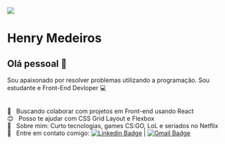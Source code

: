 
<img width="auto" src="https://github.com/tgmarinho/tgmarinho/blob/master/banner.png">


# Henry Medeiros

## Olá pessoal 👋
Sou apaixonado por resolver problemas utilizando a programação.
Sou estudante e Front-End Devloper :computer:

 <br/> :purple_heart: &nbsp; Buscando colaborar com projetos em Front-end usando React
 <br/> :blush: &nbsp; Posso te ajudar com CSS Grid Layout e Flexbox
 <br/> 💬  &nbsp; Sobre mim: Curto tecnologias, games CS:GO, LoL e seriados no Netflix
 <br/> :email: &nbsp; Entre em contato comigo: [![Linkedin Badge](https://img.shields.io/badge/-ThiagoMarinho-blue?style=flat-square&logo=Linkedin&logoColor=white&link=https://www.linkedin.com/in/tgmarinho/)](https://www.linkedin.com/in/henrymedeiros77/) 
| 
[![Gmail Badge](https://img.shields.io/badge/-henrymedeiros77@gmail.com-c14438?style=flat-square&logo=Gmail&logoColor=white&link=mailto:henrymedeiros77@gmail.com)](mailto:henrymedeiros77@gmail.com)
